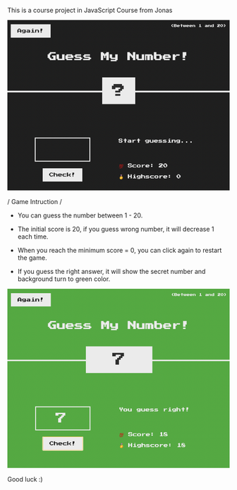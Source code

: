 This is a course project in JavaScript Course from Jonas

<img src="guess-me-game-outlook.png">

/ Game Intruction /

- You can guess the number between 1 - 20.
- The initial score is 20, if you guess wrong number, it will decrease 1 each time.

- When you reach the minimum score = 0, you can click again to restart the game.

- If you guess the right answer, it will show the secret number and background turn to green color.

<img src="guess-me-game-outlook-2.png">

Good luck :)

